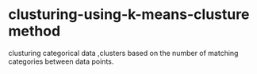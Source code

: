# clusturing-using-k-means-clusture method
clusturing categorical data ,clusters based on the number of matching categories between data points.
